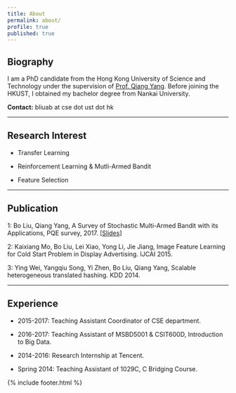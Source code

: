 ```yaml
---
title: About
permalink: about/
profile: true
published: true
---
```


## Biography

I am a PhD candidate from the Hong Kong University of Science and Technology under the supervision of [Prof. Qiang Yang](http://www.cse.ust.hk/~qyang/). Before joining the HKUST, I obtained my bachelor degree from Nankai University.

**Contact:** bliuab at cse dot ust dot hk

---
## Research Interest

- Transfer Learning

- Reinforcement Learning & Mutli-Armed Bandit

- Feature Selection

---
## Publication

1: Bo Liu, Qiang Yang, A Survey of Stochastic Multi-Armed Bandit with its Applications, PQE survey, 2017. [[Slides](http://www.cse.ust.hk/~bliuab/files/PQE_BoLiu_MAB_print2.pdf)]

2: Kaixiang Mo, Bo Liu, Lei Xiao, Yong Li, Jie Jiang, Image Feature Learning for Cold Start Problem in Display Advertising. IJCAI 2015.

3: Ying Wei, Yangqiu Song, Yi Zhen, Bo Liu, Qiang Yang, Scalable heterogeneous translated hashing. KDD 2014.

---
## Experience

- 2015-2017: Teaching Assistant Coordinator of CSE department.

- 2016-2017: Teaching Assistant of MSBD5001 & CSIT600D, Introduction to Big Data.

- 2014-2016: Research Internship at Tencent.

- Spring 2014: Teaching Assistant of 1029C, C Bridging Course.

{% include footer.html %}
